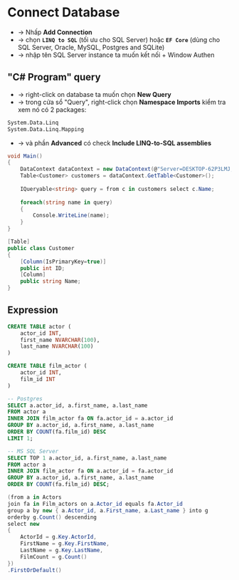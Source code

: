 
# Connect Database 
* -> Nhấp **Add Connection** 
* ->  chọn **`LINQ to SQL`** (tối ưu cho SQL Server) hoặc **`EF Core`** (dùng cho SQL Server, Oracle, MySQL, Postgres and SQLite) 
* -> nhập tên SQL Server instance ta muốn kết nối + Window Authen

## "C# Program" query
* -> right-click on database ta muốn chọn **New Query**
* -> trong cửa sổ "Query", right-click chọn **Namespace Imports** kiểm tra xem nó có 2 packages:
```bash
System.Data.Linq
System.Data.Linq.Mapping
 ```
* -> và phần **Advanced** có check **Include LINQ-to-SQL assemblies**

```cs
void Main()
{
	DataContext dataContext = new DataContext(@"Server=DESKTOP-62P3LMJ;Database=QLVB_dnn;Trusted_Connection=True;TrustServerCertificate=True;");
	Table<Customer> customers = dataContext.GetTable<Customer>();
	
	IQueryable<string> query = from c in customers select c.Name;
	
	foreach(string name in query)
	{
		Console.WriteLine(name);
	}
}

[Table]
public class Customer 
{
	[Column(IsPrimaryKey=true)]
	public int ID;
	[Column]
	public string Name;
}
```

## Expression

```sql
CREATE TABLE actor (
	actor_id INT,
	first_name NVARCHAR(100),
	last_name NVARCHAR(100)
)

CREATE TABLE film_actor (
	actor_id INT,
	film_id INT
)

-- Postgres
SELECT a.actor_id, a.first_name, a.last_name
FROM actor a
INNER JOIN film_actor fa ON fa.actor_id = a.actor_id
GROUP BY a.actor_id, a.first_name, a.last_name
ORDER BY COUNT(fa.film_id) DESC
LIMIT 1;

-- MS SQL Server
SELECT TOP 1 a.actor_id, a.first_name, a.last_name
FROM actor a
INNER JOIN film_actor fa ON a.actor_id = fa.actor_id
GROUP BY a.actor_id, a.first_name, a.last_name
ORDER BY COUNT(fa.film_id) DESC;
```

```cs - C# Expression
(from a in Actors
join fa in Film_actors on a.Actor_id equals fa.Actor_id
group a by new { a.Actor_id, a.First_name, a.Last_name } into g
orderby g.Count() descending
select new
{
    ActorId = g.Key.ActorId,
	FirstName = g.Key.FirstName,
	LastName = g.Key.LastName,
	FilmCount = g.Count()
})
.FirstOrDefault()
```